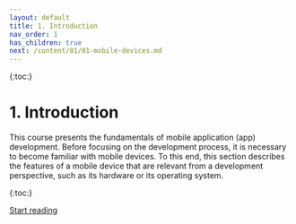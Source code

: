 ```yaml
---
layout: default
title: 1. Introduction
nav_order: 1
has_children: true
next: /content/01/01-mobile-devices.md
---
```


{:toc:}

# 1. Introduction

This course presents the fundamentals of mobile application (app) development. Before focusing on the development process, it is necessary to become familiar with mobile devices. To this end, this section describes the features of a mobile device that are relevant from a development perspective, such as its hardware or its operating system.

{:toc:}

[Start reading](01-mobile-devices.md) 
